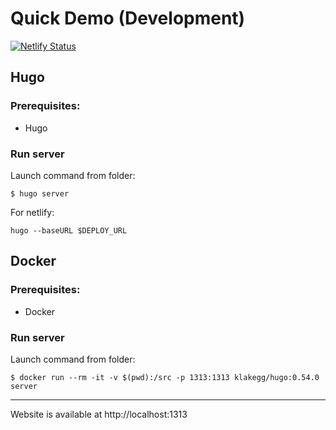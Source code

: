 # Quick Demo (Development)

[![Netlify Status](https://api.netlify.com/api/v1/badges/9ac0d7b7-8ae9-43b3-bff9-d6b8355e2f16/deploy-status)](https://app.netlify.com/sites/stoic-carson-04c63b/deploys)

## Hugo
### Prerequisites:
- Hugo

### Run server
Launch command from folder:
```console
$ hugo server
```

For netlify:
```console
hugo --baseURL $DEPLOY_URL
```

## Docker
### Prerequisites:
- Docker

### Run server
Launch command from folder:
```console
$ docker run --rm -it -v $(pwd):/src -p 1313:1313 klakegg/hugo:0.54.0 server
```

---
Website is available at http://localhost:1313
